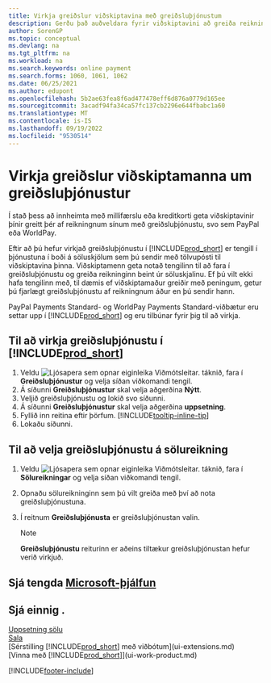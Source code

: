 ```yaml
---
title: Virkja greiðslur viðskiptavina með greiðsluþjónustum
description: Gerðu það auðveldara fyrir viðskiptavini að greiða reikninga sína með því að virkja viðskiptavinagreiðslur í gegnum greiðsluþjónustu.
author: SorenGP
ms.topic: conceptual
ms.devlang: na
ms.tgt_pltfrm: na
ms.workload: na
ms.search.keywords: online payment
ms.search.forms: 1060, 1061, 1062
ms.date: 06/25/2021
ms.author: edupont
ms.openlocfilehash: 5b2ae63fea8f6ad477478eff6d876a0779d165ee
ms.sourcegitcommit: 3acadf94fa34ca57fc137cb2296e644fbabc1a60
ms.translationtype: MT
ms.contentlocale: is-IS
ms.lasthandoff: 09/19/2022
ms.locfileid: "9530514"
---
```

# <a name="enable-customer-payments-through-payment-services"></a>Virkja greiðslur viðskiptamanna um greiðsluþjónustur

Í stað þess að innheimta með millifærslu eða kreditkorti geta viðskiptavinir þínir greitt þér af reikningnum sínum með greiðsluþjónustu, svo sem PayPal eða WorldPay.  

Eftir að þú hefur virkjað greiðsluþjónustu í [!INCLUDE[prod_short](includes/prod_short.md)] er tengill í þjónustuna í boði á söluskjölum sem þú sendir með tölvupósti til viðskiptavina þinna. Viðskiptamenn geta notað tengilinn til að fara í greiðsluþjónustu og greiða reikninginn beint úr söluskjalinu. Ef þú vilt ekki hafa tengilinn með, til dæmis ef viðskiptamaður greiðir með peningum, getur þú fjarlægt greiðsluþjónustu af reikningnum áður en þú sendir hann.  

PayPal Payments Standard- og WorldPay Payments Standard-viðbætur eru settar upp í [!INCLUDE[prod_short](includes/prod_short.md)] og eru tilbúnar fyrir þig til að virkja.  

## <a name="to-enable-a-payment-service-in-prod_short"></a>Til að virkja greiðsluþjónustu í [!INCLUDE[prod_short](includes/prod_short.md)]

1. Veldu ![Ljósapera sem opnar eiginleika Viðmótsleitar.](media/ui-search/search_small.png "Segðu mér hvað þú vilt gera") táknið, fara í **Greiðsluþjónustur** og velja síðan viðkomandi tengil.  
2. Á síðunni **Greiðsluþjónustur** skal velja aðgerðina **Nýtt**.  
3. Veljið greiðsluþjónustu og lokið svo síðunni.  
4. Á síðunni **Greiðsluþjónustur** skal velja aðgerðina **uppsetning**.  
5. Fyllið inn reitina eftir þörfum. [!INCLUDE[tooltip-inline-tip](includes/tooltip-inline-tip_md.md)]  
6. Lokaðu síðunni.  

## <a name="to-select-a-payment-service-on-a-sales-invoice"></a>Til að velja greiðsluþjónustu á sölureikning

1. Veldu ![Ljósapera sem opnar eiginleika Viðmótsleitar.](media/ui-search/search_small.png "Segðu mér hvað þú vilt gera") táknið, fara í **Sölureikningar** og velja síðan viðkomandi tengil.  
2. Opnaðu sölureikninginn sem þú vilt greiða með því að nota greiðsluþjónustuna.  
3. Í reitnum **Greiðsluþjónusta** er greiðsluþjónustan valin.  

    > [!NOTE]  
    > **Greiðsluþjónustu** reiturinn er aðeins tiltækur greiðsluþjónustan hefur verið virkjuð.  

## <a name="see-related-microsoft-training"></a>Sjá tengda [Microsoft-þjálfun](/training/modules/cash-management-dynamics-365-business-central/)

## <a name="see-also"></a>Sjá einnig .

[Uppsetning sölu](sales-setup-sales.md)  
[Sala](sales-manage-sales.md)  
[Sérstilling [!INCLUDE[prod_short](includes/prod_short.md)] með viðbótum](ui-extensions.md)  
[Vinna með [!INCLUDE[prod_short](includes/prod_short.md)]](ui-work-product.md)  


[!INCLUDE[footer-include](includes/footer-banner.md)]
